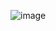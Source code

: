 ![image](https://cloud.githubusercontent.com/assets/14796049/11481372/bf5cad0a-9762-11e5-80f1-d022a9b2b8ad.png)
